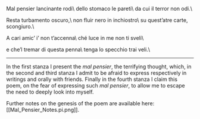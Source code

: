 Mal pensier lancinante rodi\\
dello stomaco le pareti\\
da cui il terror non odi.\\

Resta turbamento oscuro,\\
non fluir nero in inchiostro\\
su quest’atre carte, scongiuro.\\

A cari amic’ i’ non t’accenna\\
ché luce in me non ti sveli\\

e che’l tremar di questa penna\\
tenga lo specchio trai veli.\\

---

In the first stanza I present the _mal pensier_, the terrifying thought, which, in the second and third stanza I admit to be afraid to express respectively in writings and orally with friends. Finally in the fourth stanza I claim this poem, on the fear of expressing such _mal pensier_, to allow me to escape the need to deeply look into myself.

Further notes on the genesis of the poem are available here: [[Mal_Pensier_Notes.pi.png]].